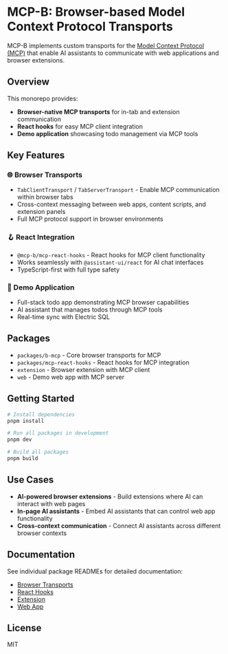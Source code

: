 # MCP-B: Browser-based Model Context Protocol Transports

MCP-B implements custom transports for the [Model Context Protocol (MCP)](https://modelcontextprotocol.io/) that enable AI assistants to communicate with web applications and browser extensions.

## Overview

This monorepo provides:

- **Browser-native MCP transports** for in-tab and extension communication
- **React hooks** for easy MCP client integration
- **Demo application** showcasing todo management via MCP tools

## Key Features

### 🌐 Browser Transports
- `TabClientTransport` / `TabServerTransport` - Enable MCP communication within browser tabs
- Cross-context messaging between web apps, content scripts, and extension panels
- Full MCP protocol support in browser environments

### 🪝 React Integration
- `@mcp-b/mcp-react-hooks` - React hooks for MCP client functionality
- Works seamlessly with `@assistant-ui/react` for AI chat interfaces
- TypeScript-first with full type safety

### 🎯 Demo Application
- Full-stack todo app demonstrating MCP browser capabilities
- AI assistant that manages todos through MCP tools
- Real-time sync with Electric SQL

## Packages

- `packages/b-mcp` - Core browser transports for MCP
- `packages/mcp-react-hooks` - React hooks for MCP integration
- `extension` - Browser extension with MCP client
- `web` - Demo web app with MCP server

## Getting Started

```bash
# Install dependencies
pnpm install

# Run all packages in development
pnpm dev

# Build all packages
pnpm build
```

## Use Cases

- **AI-powered browser extensions** - Build extensions where AI can interact with web pages
- **In-page AI assistants** - Embed AI assistants that can control web app functionality
- **Cross-context communication** - Connect AI assistants across different browser contexts

## Documentation

See individual package READMEs for detailed documentation:
- [Browser Transports](./packages/b-mcp/README.md)
- [React Hooks](./packages/mcp-react-hooks/README.md)
- [Extension](./extension/README.md)
- [Web App](./web/README.md)

## License

MIT